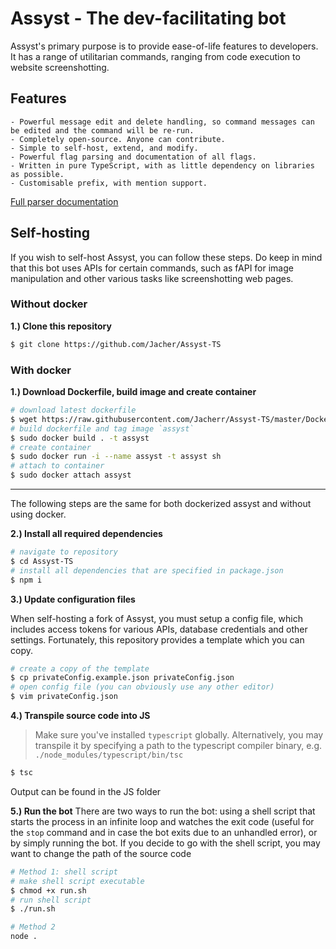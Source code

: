 # Assyst - The dev-facilitating bot
Assyst's primary purpose is to provide ease-of-life features to developers.
It has a range of utilitarian commands, ranging from code execution to website screenshotting.

## Features
    - Powerful message edit and delete handling, so command messages can be edited and the command will be re-run.
    - Completely open-source. Anyone can contribute.
    - Simple to self-host, extend, and modify.
    - Powerful flag parsing and documentation of all flags.
    - Written in pure TypeScript, with as little dependency on libraries as possible.
    - Customisable prefix, with mention support.

[Full parser documentation](https://github.com/Jacherr/Assyst-TS/blob/master/PARSER_DOCS.md)

## Self-hosting
If you wish to self-host Assyst, you can follow these steps. Do keep in mind that this bot uses APIs for certain commands, such as fAPI for image manipulation and other various tasks like screenshotting web pages.

### Without docker
**1.) Clone this repository**
```sh
$ git clone https://github.com/Jacher/Assyst-TS
```

### With docker
**1.) Download Dockerfile, build image and create container**
```sh
# download latest dockerfile
$ wget https://raw.githubusercontent.com/Jacherr/Assyst-TS/master/Dockerfile
# build dockerfile and tag image `assyst`
$ sudo docker build . -t assyst
# create container
$ sudo docker run -i --name assyst -t assyst sh
# attach to container
$ sudo docker attach assyst
```
<hr/>
The following steps are the same for both dockerized assyst and without using docker.


**2.) Install all required dependencies**
```sh
# navigate to repository
$ cd Assyst-TS
# install all dependencies that are specified in package.json
$ npm i
```

**3.) Update configuration files**

When self-hosting a fork of Assyst, you must setup a config file, which includes access tokens for various APIs, database credentials and other settings. Fortunately, this repository provides a template which you can copy.
```sh
# create a copy of the template
$ cp privateConfig.example.json privateConfig.json
# open config file (you can obviously use any other editor)
$ vim privateConfig.json
```

**4.) Transpile source code into JS**
> Make sure you've installed `typescript` globally. Alternatively, you may transpile it by specifying a path to the typescript compiler binary, e.g. `./node_modules/typescript/bin/tsc`
```sh
$ tsc
```
Output can be found in the JS folder

**5.) Run the bot**
There are two ways to run the bot: using a shell script that starts the process in an infinite loop and watches the exit code (useful for the `stop` command and in case the bot exits due to an unhandled error), or by simply running the bot.
If you decide to go with the shell script, you may want to change the path of the source code
```sh
# Method 1: shell script
# make shell script executable
$ chmod +x run.sh
# run shell script
$ ./run.sh

# Method 2
node .
```
